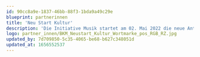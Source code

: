 ```yaml
---
id: 90cc8a9e-1837-46bb-88f3-1bda9a49c29e
blueprint: partnerinnen
title: 'Neu Start Kultur'
description: 'Die Initiative Musik startet am 02. Mai 2022 die neue Antragsphase für das Teilprogramm zum Erhalt und Stärkung der Musikinfrastruktur in Deutschland für Deutschland für Livemusikveranstaltungen und überregionale Musikfestivals. Weitere Informationen auf der Website der Initiative Musik.'
logo: partner_innen/BKM_Neustart_Kultur_Wortmarke_pos_RGB_RZ.jpg
updated_by: 7d709850-5c35-4065-be68-b627c348051d
updated_at: 1656552537
---
```

